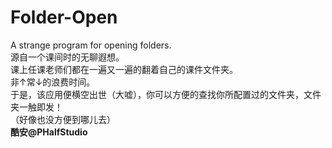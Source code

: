 # Folder-Open
A strange program for opening folders.  
源自一个课间时的无聊遐想。  
课上任课老师们都在一遍又一遍的翻着自己的课件文件夹。  
非↑常↓的浪费时间。  
于是，该应用便横空出世（大嘘），你可以方便的查找你所配置过的文件夹，文件夹一触即发！  
（好像也没方便到哪儿去）  
**酷安@PHalfStudio**  
